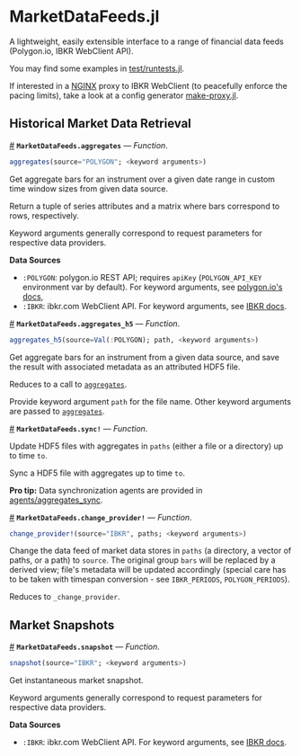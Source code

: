 # MarketDataFeeds.jl

A lightweight, easily extensible interface to a range of financial data feeds (Polygon.io, IBKR WebClient API).

You may find some examples in [test/runtests.jl](test/runtests.jl).

If interested in a [NGINX](https://www.nginx.com) proxy to IBKR WebClient (to peacefully enforce the pacing limits), take a look at a config generator [make-proxy.jl](ibkr-proxy/make-proxy.jl).

## Historical Market Data Retrieval

<a id='MarketDataFeeds.aggregates' href='#MarketDataFeeds.aggregates'>#</a>
**`MarketDataFeeds.aggregates`** &mdash; *Function*.

```julia
aggregates(source="POLYGON"; <keyword arguments>)
```

Get aggregate bars for an instrument over a given date range in custom time window sizes from given data source.

Return a tuple of series attributes and a matrix where bars correspond to rows, respectively. 

Keyword arguments generally correspond to request parameters for respective data providers.

**Data Sources**

  * `:POLYGON`: polygon.io REST API; requires `apiKey` (`POLYGON_API_KEY` environment var by default). For keyword arguments, see [polygon.io's docs](https://polygon.io/docs/stocks/get_v2_aggs_ticker__stocksticker__range__multiplier___timespan___from___to),
  * `:IBKR`: ibkr.com WebClient API. For keyword arguments, see [IBKR docs](https://www.interactivebrokers.com/api/doc.html#tag/Market-Data/paths/~1hmds~1history/get).

<a id='MarketDataFeeds.aggregates_h5' href='#MarketDataFeeds.aggregates_h5'>#</a>
**`MarketDataFeeds.aggregates_h5`** &mdash; *Function*.

```julia
aggregates_h5(source=Val(:POLYGON); path, <keyword arguments>)
```

Get aggregate bars for an instrument from a given data source, and save the result with associated metadata as an attributed HDF5 file.

Reduces to a call to [`aggregates`](#MarketDataFeeds.aggregates).

Provide keyword argument `path` for the file name. Other keyword arguments are passed to [`aggregates`](#MarketDataFeeds.aggregates).

<a id='MarketDataFeeds.sync!' href='#MarketDataFeeds.sync!'>#</a>
**`MarketDataFeeds.sync!`** &mdash; *Function*.

Update HDF5 files with aggregates in `paths` (either a file or a directory) up to time `to`.

Sync a HDF5 file with aggregates up to time `to`.

**Pro tip:** Data synchronization agents are provided in [agents/aggregates_sync](agents/aggregates_sync).

<a id='MarketDataFeeds.change_provider!' href='#MarketDataFeeds.change_provider!'>#</a>
**`MarketDataFeeds.change_provider!`** &mdash; *Function*.

```julia
change_provider!(source="IBKR", paths; <keyword arguments>)
```

Change the data feed of market data stores in `paths` (a directory, a vector of paths, or a path) to `source`. The original group `bars` will be replaced by a derived view; file's metadata will be updated accordingly (special care has to be taken with timespan conversion - see `IBKR_PERIODS`, `POLYGON_PERIODS`). 

Reduces to `_change_provider`.

## Market Snapshots

<a id='MarketDataFeeds.snapshot' href='#MarketDataFeeds.snapshot'>#</a>
**`MarketDataFeeds.snapshot`** &mdash; *Function*.

```julia
snapshot(source="IBKR"; <keyword arguments>)
```

Get instantaneous market snapshot.

Keyword arguments generally correspond to request parameters for respective data providers.

**Data Sources**

  * `:IBKR`: ibkr.com WebClient API. For keyword arguments, see [IBKR docs](https://www.interactivebrokers.com/api/doc.html#tag/Market-Data/paths/~1md~1snapshot/get).